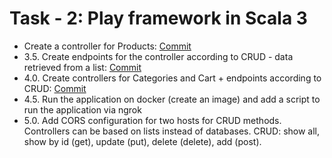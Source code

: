 # Task - 2: Play framework in Scala 3

- Create a controller for Products: [Commit](https://github.com/viashchuk/ebiznes/commit/757b6d887514b83db917afe91e1f058d04cf8a6d)
- 3.5. Create endpoints for the controller according to CRUD - data retrieved from a list: [Commit](https://github.com/viashchuk/ebiznes/commit/95592c72b67ac84edbe6a51c7e62c8c2b70fbfdc)
- 4.0. Create controllers for Categories and Cart + endpoints according to CRUD: [Commit](https://github.com/viashchuk/ebiznes/commit/574bb4cbfbacb1e153f6d37374ab17845dfec04e)
- 4.5. Run the application on docker (create an image) and add a script to run the application via ngrok 
- 5.0. Add CORS configuration for two hosts for CRUD methods. Controllers can be based on lists instead of databases. CRUD: show all, show by id (get), update (put), delete (delete), add (post).